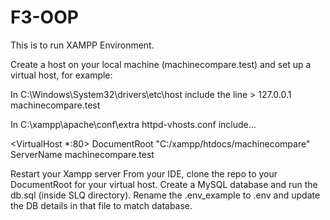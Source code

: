 # F3-OOP

This is to run XAMPP Environment.

Create a host on your local machine (machinecompare.test) and set up a virtual host, for example:

In C:\Windows\System32\drivers\etc\host include the line > 127.0.0.1 machinecompare.test

In C:\xampp\apache\conf\extra httpd-vhosts.conf include...

<VirtualHost *:80>
       DocumentRoot "C:/xampp/htdocs/machinecompare"
       ServerName machinecompare.test
</VirtualHost>

Restart your Xampp server
From your IDE, clone the repo to your DocumentRoot for your virtual host.
Create a MySQL database and run the db.sql (inside SLQ directory).
Rename the .env_example to .env and update the DB details in that file to match database.

